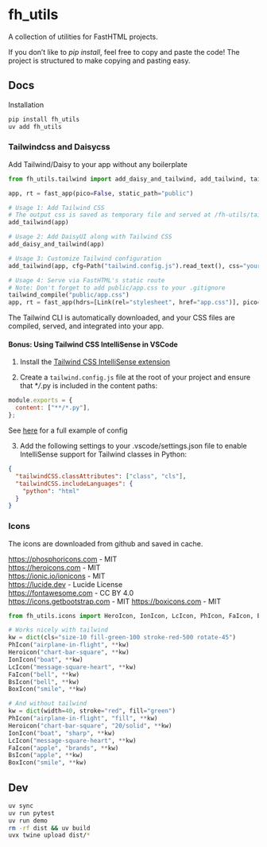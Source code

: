 # fh_utils

A collection of utilities for FastHTML projects.

If you don’t like to _pip install_, feel free to copy and paste the code! The project is structured to make copying and pasting easy.

## Docs

Installation

```bash
pip install fh_utils
uv add fh_utils
```

### Tailwindcss and Daisycss

Add Tailwind/Daisy to your app without any boilerplate

```python
from fh_utils.tailwind import add_daisy_and_tailwind, add_tailwind, tailwind_compile

app, rt = fast_app(pico=False, static_path="public")

# Usage 1: Add Tailwind CSS
# The output css is saved as temporary file and served at /fh-utils/tailwindcss
add_tailwind(app)

# Usage 2: Add DaisyUI along with Tailwind CSS
add_daisy_and_tailwind(app)

# Usage 3: Customize Tailwind configuration
add_tailwind(app, cfg=Path("tailwind.config.js").read_text(), css="your custom css")

# Usage 4: Serve via FastHTML's static route
# Note: Don't forget to add public/app.css to your .gitignore
tailwind_compile("public/app.css")
app, rt = fast_app(hdrs=[Link(rel="stylesheet", href="app.css")], pico=False, static_path="public")
```

The Tailwind CLI is automatically downloaded, and your CSS files are compiled, served, and integrated into your app.

#### Bonus: Using Tailwind CSS IntelliSense in VSCode

1. Install the [Tailwind CSS IntelliSense extension](https://marketplace.visualstudio.com/items?itemName=bradlc.vscode-tailwindcss)

2. Create a `tailwind.config.js` file at the root of your project and ensure that \*_/_.py is included in the content paths:

```js
module.exports = {
  content: ["**/*.py"],
};
```

See [here](src/fh_utils/tailwind.py) for a full example of config

3. Add the following settings to your .vscode/settings.json file to enable IntelliSense support for Tailwind classes in Python:

```json
{
  "tailwindCSS.classAttributes": ["class", "cls"],
  "tailwindCSS.includeLanguages": {
    "python": "html"
  }
}
```

### Icons

The icons are downloaded from github and saved in cache.

https://phosphoricons.com - MIT  
https://heroicons.com - MIT  
https://ionic.io/ionicons - MIT  
https://lucide.dev - Lucide License  
https://fontawesome.com - CC BY 4.0  
https://icons.getbootstrap.com - MIT
https://boxicons.com - MIT

```python
from fh_utils.icons import HeroIcon, IonIcon, LcIcon, PhIcon, FaIcon, BsIcon, BoxIcon

# Works nicely with tailwind
kw = dict(cls="size-10 fill-green-100 stroke-red-500 rotate-45")
PhIcon("airplane-in-flight", **kw)
Heroicon("chart-bar-square", **kw)
IonIcon("boat", **kw)
LcIcon("message-square-heart", **kw)
FaIcon("bell", **kw)
BsIcon("bell", **kw)
BoxIcon("smile", **kw)

# And without tailwind
kw = dict(width=40, stroke="red", fill="green")
PhIcon("airplane-in-flight", "fill", **kw)
Heroicon("chart-bar-square", "20/solid", **kw)
IonIcon("boat", "sharp", **kw)
LcIcon("message-square-heart", **kw)
FaIcon("apple", "brands", **kw)
BsIcon("apple", **kw)
BoxIcon("smile", **kw)
```

## Dev

```bash
uv sync
uv run pytest
uv run demo
rm -rf dist && uv build
uvx twine upload dist/*
```
